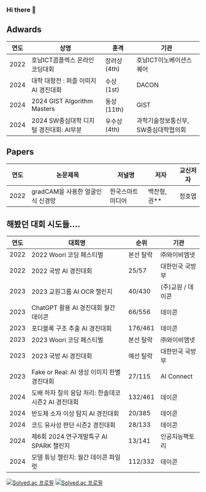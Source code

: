### Hi there 👋
## Adwards
| 연도   | 상명   | 훈격   | 기관   |
|--------|--------|--------|--------|
| 2022   | 호남ICT콤플렉스 온라인 코딩대회   | 장려상 (4th)   | 호남ICT이노베이션스퀘어
| 2024   | 대학 대항전 : 퍼즐 이미지 AI 경진대회   | 수상 (1st)  | DACON
| 2024   | 2024 GIST Algorithm Masters   | 동상 (11th)   | GIST
| 2024   | 2024 SW중심대학 디지털 경진대회: AI부분  | 우수상 (4th)   | 과학기술정보통신부, SW중심대학협의회

## Papers
| 연도   | 논문제목   | 저널명   | 저자   | 교신저자   |
|--------|--------|--------|--------|--------|
| 2022   | gradCAM을 사용한 얼굴인식 신경망   | 한국스마트미디어 | 백찬형, 권**   | 정호엽

## 해봤던 대회 시도들....
| 연도   | 대회명   | 순위  | 기관   |
|--------|--------|--------|--------|
| 2022   | 2022 Woori 코딩 페스티벌   | 본선 탈락   | ㈜와이비엠넷
| 2022   | 2022 국방 AI 경진대회   |  25/57  | 대한민국 국방부
| 2023   | 2023 교원그룹 AI OCR 챌린지   | 40/430   | (주)교원 / 데이콘
| 2023   | ChatGPT 활용 AI 경진대회 월간 데이콘   | 66/556   | 데이콘
| 2023   | 포디블록 구조 추출  AI 경진대회   | 176/461   | 데이콘
| 2023   | 2023 Woori 코딩 페스티벌   | 본선 탈락   | ㈜와이비엠넷
| 2023   | 2023 국방 AI 경진대회   |  예선 탈락  | 대한민국 국방부
| 2023   | Fake or Real: AI 생성 이미지 판별 경진대회   | 27/115  | AI Connect
| 2024   | 도배 하자 질의 응답 처리: 한솔데코 시즌2 AI 경진대회   | 132/461   | 데이콘
| 2024   | 반도체 소자 이상 탐지 AI 경진대회   | 20/385   | 데이콘
| 2024   | 코드 유사성 판단 시즌2 경진대회   | 28/133   | 데이콘
| 2024   | 제6회 2024 연구개발특구 AI SPARK 챌린지   | 13/141   | 인공지능팩토리
| 2024   | 모델 튜닝 챌린지: 월간 데이콘 파일럿   | 112/332   | 데이콘





[![Solved.ac
프로필](http://mazassumnida.wtf/api/v2/generate_badge?boj=rich32123)](https://solved.ac/rich32123)
[![Solved.ac
프로필](http://mazassumnida.wtf/api/v2/generate_badge?boj=co1dtype)](https://solved.ac/co1dtype)

<!--
**co1dtype/co1dtype** is a ✨ _special_ ✨ repository because its `README.md` (this file) appears on your GitHub profile.

Here are some ideas to get you started:

- 🔭 I’m currently working on ...
- 🌱 I’m currently learning ...
- 👯 I’m looking to collaborate on ...
- 🤔 I’m looking for help with ...
- 💬 Ask me about ...
- 📫 How to reach me: ...
- 😄 Pronouns: ...
- ⚡ Fun fact: ...
-->
